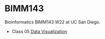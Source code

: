# BIMM143
Bioinformatics BIMM143 W22 at UC San Diego.

- Class 05 [Data Visualization](https://github.com/jbruce33/bimm143/blob/main/Class05/Class05.pdf)
